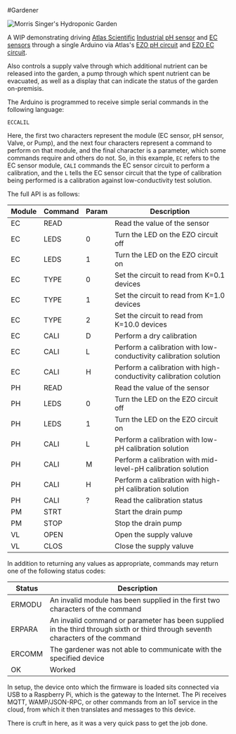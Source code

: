 #Gardener

![Morris Singer's Hydroponic Garden](http://i.imgur.com/YP2dZa3.jpg)

A WIP demonstrating driving [Atlas Scientific](http://www.atlas-scientific.com/) [Industrial pH sensor](http://www.atlas-scientific.com/product_pages/probes/industrial_ph_probe.html) and [EC sensors](http://www.atlas-scientific.com/product_pages/kits/ec_k0_1_kit.html) through a single Arduino via Atlas's [EZO pH circuit](http://www.atlas-scientific.com/product_pages/circuits/ezo_ph.html) and [EZO EC circuit](http://www.atlas-scientific.com/product_pages/circuits/ezo_ec.html).

Also controls a supply valve through which additional nutrient can be released into the garden, a pump through which spent nutrient can be evacuated, as well as a display that can indicate the status of the garden on-premisis.

The Arduino is programmed to receive simple serial commands in the following language:

```
ECCALIL
```

Here, the first two characters represent the module (EC sensor, pH sensor, Valve, or Pump), and the next four characters represent a command to perform on that module, and the final character is a parameter, which some commands require and others do not. So, in this example, `EC` refers to the EC sensor module, `CALI` commands the EC sensor circuit to perform a calibration, and the `L` tells the EC sensor circuit that the type of calibration being performed is a calibration against low-conductivity test solution.

The full API is as follows:


Module | Command | Param   | Description                                                             
-------|---------|---------|-------------------------------------------------------------------------
EC     | READ    |         | Read the value of the sensor                                            
EC     | LEDS    | 0       | Turn the LED on the EZO circuit off
EC     | LEDS    | 1       | Turn the LED on the EZO circuit on
EC     | TYPE    | 0       | Set the circuit to read from K=0.1 devices
EC     | TYPE    | 1       | Set the circuit to read from K=1.0 devices
EC     | TYPE    | 2       | Set the circuit to read from K=10.0 devices
EC     | CALI    | D       | Perform a dry calibration
EC     | CALI    | L       | Perform a calibration with low-conductivity calibration solution
EC     | CALI    | H       | Perform a calibration with high-conductivity calibration colution
PH     | READ    |         | Read the value of the sensor
PH     | LEDS    | 0       | Turn the LED on the EZO circuit off
PH     | LEDS    | 1       | Turn the LED on the EZO circuit on
PH     | CALI    | L       | Perform a calibration with low-pH calibration solution
PH     | CALI    | M       | Perform a calibration with mid-level-pH calibration solution
PH     | CALI    | H       | Perform a calibration with high-pH calibration solution
PH     | CALI    | ?       | Read the calibration status
PM     | STRT    |         | Start the drain pump
PM     | STOP    |         | Stop the drain pump
VL     | OPEN    |         | Open the supply valuve
VL     | CLOS    |         | Close the supply valuve

In addition to returning any values as appropriate, commands may return one of the following status codes:

Status  | Description
--------|--------------------------------------------------------------------------------------------------------------------------------|
ERMODU  | An invalid module has been supplied in the first two characters of the command
ERPARA  | An invalid command or parameter has been supplied in the third through sixth or third through seventh characters of the command
ERCOMM  | The gardener was not able to communicate with the specified device
OK      | Worked

In setup, the device onto which the firmware is loaded sits connected via USB to a Raspberry Pi, 
which is the gateway to the Internet. The Pi receives MQTT, WAMP/JSON-RPC, or other commands from 
an IoT service in the cloud, from which it then translates and messages to this device.

There is cruft in here, as it was a very quick pass to get the job done.
